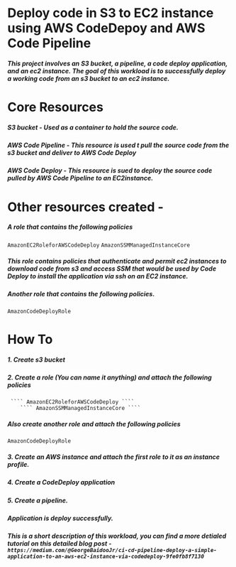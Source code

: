 # Deploy code in S3 to EC2 instance using AWS CodeDepoy and AWS Code Pipeline

##### This project involves an S3 bucket, a pipeline, a code deploy application, and an ec2 instance. The goal of this workload is to successfully deploy a working code from an s3 bucket to an ec2 instance. 

# Core Resources 
##### S3 bucket - Used as a container to hold the source code. 
##### AWS Code Pipeline - This resource is used t pull the source code from the s3 bucket and deliver to AWS Code Deploy
##### AWS Code Deploy - This resource is sued to deploy the source code pulled by AWS Code Pipeline to an EC2instance. 

# Other resources created - 

#####  A role that contains the following policies 
``` AmazonEC2RoleforAWSCodeDeploy ```
``` AmazonSSMManagedInstanceCore ```
#####  This role contains policies that authenticate and permit ec2 instances to download code from s3 and access SSM that would be used by Code Deploy to install the application via ssh on an EC2 instance. 

##### Another role that contains the following policies. 
```` AmazonCodeDeployRole ````



# How To
##### 1. Create s3 bucket
##### 2. Create a role (You can name it anything) and attach the following policies

     ```` AmazonEC2RoleforAWSCodeDeploy ````
        ```` AmazonSSMManagedInstanceCore ````

   ##### Also create another role and attach the following policies

   ```` AmazonCodeDeployRole ````
   
##### 3. Create an AWS instance and attach the first role to it as an instance profile. 
##### 4. Create a CodeDeploy application
##### 5. Create a pipeline. 
##### Application is deploy successfully. 

##### This is a  short description of this workload,  you can find a more detialed tutorial on this detailed blog post -``` https://medium.com/@GeorgeBaidooJr/ci-cd-pipeline-deploy-a-simple-application-to-an-aws-ec2-instance-via-codedeploy-9fe0fb8f7130 ```

